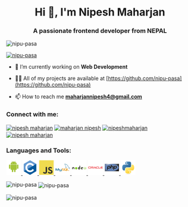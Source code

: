 
<h1 align="center">Hi 👋, I'm Nipesh Maharjan</h1>
<h3 align="center">A passionate frontend developer from NEPAL</h3>

<p align="left"> <img src="https://komarev.com/ghpvc/?username=nipu-pasa&label=Profile%20views&color=0e75b6&style=flat" alt="nipu-pasa" /> </p>

<p align="left"> <a href="https://github.com/ryo-ma/github-profile-trophy"><img src="https://github-profile-trophy.vercel.app/?username=nipu-pasa" alt="nipu-pasa" /></a> </p>

- 🔭 I’m currently working on **Web Development**

- 👨‍💻 All of my projects are available at [https://github.com/nipu-pasa](https://github.com/nipu-pasa)

- 📫 How to reach me **maharjannipesh4@gmail.com**

<h3 align="left">Connect with me:</h3>
<p align="left">
<a href="https://linkedin.com/in/nipesh maharjan" target="blank"><img align="center" src="https://raw.githubusercontent.com/rahuldkjain/github-profile-readme-generator/master/src/images/icons/Social/linked-in-alt.svg" alt="nipesh maharjan" height="30" width="40" /></a>
<a href="https://fb.com/maharjan nipesh" target="blank"><img align="center" src="https://raw.githubusercontent.com/rahuldkjain/github-profile-readme-generator/master/src/images/icons/Social/facebook.svg" alt="maharjan nipesh" height="30" width="40" /></a>
<a href="https://instagram.com/nipeshmaharjan" target="blank"><img align="center" src="https://raw.githubusercontent.com/rahuldkjain/github-profile-readme-generator/master/src/images/icons/Social/instagram.svg" alt="nipeshmaharjan" height="30" width="40" /></a>
<a href="https://www.youtube.com/c/nipesh maharjan" target="blank"><img align="center" src="https://raw.githubusercontent.com/rahuldkjain/github-profile-readme-generator/master/src/images/icons/Social/youtube.svg" alt="nipesh maharjan" height="30" width="40" /></a>
</p>

<h3 align="left">Languages and Tools:</h3>
<p align="left"> <a href="https://developer.android.com" target="_blank" rel="noreferrer"> <img src="https://raw.githubusercontent.com/devicons/devicon/master/icons/android/android-original-wordmark.svg" alt="android" width="40" height="40"/> </a> <a href="https://www.cprogramming.com/" target="_blank" rel="noreferrer"> <img src="https://raw.githubusercontent.com/devicons/devicon/master/icons/c/c-original.svg" alt="c" width="40" height="40"/> </a> <a href="https://developer.mozilla.org/en-US/docs/Web/JavaScript" target="_blank" rel="noreferrer"> <img src="https://raw.githubusercontent.com/devicons/devicon/master/icons/javascript/javascript-original.svg" alt="javascript" width="40" height="40"/> </a> <a href="https://www.mysql.com/" target="_blank" rel="noreferrer"> <img src="https://raw.githubusercontent.com/devicons/devicon/master/icons/mysql/mysql-original-wordmark.svg" alt="mysql" width="40" height="40"/> </a> <a href="https://nodejs.org" target="_blank" rel="noreferrer"> <img src="https://raw.githubusercontent.com/devicons/devicon/master/icons/nodejs/nodejs-original-wordmark.svg" alt="nodejs" width="40" height="40"/> </a> <a href="https://www.oracle.com/" target="_blank" rel="noreferrer"> <img src="https://raw.githubusercontent.com/devicons/devicon/master/icons/oracle/oracle-original.svg" alt="oracle" width="40" height="40"/> </a> <a href="https://www.php.net" target="_blank" rel="noreferrer"> <img src="https://raw.githubusercontent.com/devicons/devicon/master/icons/php/php-original.svg" alt="php" width="40" height="40"/> </a> <a href="https://www.python.org" target="_blank" rel="noreferrer"> <img src="https://raw.githubusercontent.com/devicons/devicon/master/icons/python/python-original.svg" alt="python" width="40" height="40"/> </a> </p>

<p><img align="left" src="https://github-readme-stats.vercel.app/api/top-langs?username=nipu-pasa&show_icons=true&locale=en&layout=compact" alt="nipu-pasa" /></p>

<p>&nbsp;<img align="center" src="https://github-readme-stats.vercel.app/api?username=nipu-pasa&show_icons=true&locale=en" alt="nipu-pasa" /></p>

<p><img align="center" src="https://github-readme-streak-stats.herokuapp.com/?user=nipu-pasa&" alt="nipu-pasa" /></p>
